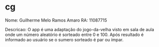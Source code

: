 # cg

Nome: Guilherme Melo Ramos Amaro 
RA: 11087715

Descricao: O app é uma adaptação do jogo-da-velha visto em sala de aula onde um número aleatório é sorteado entre 0 e 100. Após resultado é informado ao usuário se o sumero sorteado é par ou ímpar.
